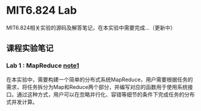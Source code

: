 # MIT6.824 Lab

MIT6.824相关实验的源码及解答笔记，在本实验中需要完成...（更新中）

## 课程实验笔记

### Lab 1 : MapReduce [note1](https://github.com/jlu-xiurui/CMU15445-2021-FALL/blob/ghess/p2-refinement/notes/Project%200%20%20C%2B%2B%20Primer.md)

在本实验中，需要构建一个简单的分布式系统MapReduce，用户需要根据任务的需求，将任务拆分为Map和Reduce两个部分，并编写对应的函数用于使用系统接口。通过这种方式，用户可以在忽略并行化、容错等细节的条件下完成任务的分布式并发计算。

